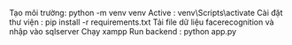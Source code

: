Tạo môi trường: python -m venv venv
Active : venv\Scripts\activate
Cài đặt thư viện : pip install -r requirements.txt
Tải file dữ liệu facerecognition và nhập vào sqlserver
Chạy xampp
Run backend : python app.py